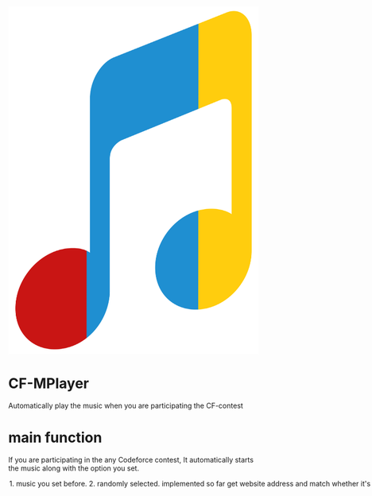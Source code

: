 <p align = "center">
  <img src = "https://github.com/surung9898/CF-MPlayer/blob/master/icon.png" weight=700 height=700 title="CF-MPlayer Icon"></img>
</p>

# CF-MPlayer
Automatically play the music when you are participating the CF-contest

# main function
If you are participating in the any Codeforce contest, It automatically starts the music along with the option you set.

<Option>
1. music you set before.
2. randomly selected.

# implemented so far
- get website address and match whether it's codeforce. 
- if it is, then get pathname and match whether it's contest
- if it is, then get contest status by getting class name 'contest-state-phase'.

# TODO
- so many things
